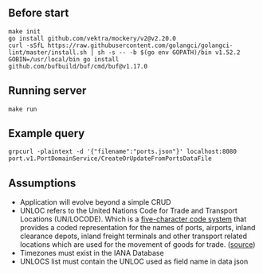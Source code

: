 ## Before start

```shell
make init
go install github.com/vektra/mockery/v2@v2.20.0
curl -sSfL https://raw.githubusercontent.com/golangci/golangci-lint/master/install.sh | sh -s -- -b $(go env GOPATH)/bin v1.52.2
GOBIN=/usr/local/bin go install github.com/bufbuild/buf/cmd/buf@v1.17.0
```

## Running server

`make run`

## Example query

`grpcurl -plaintext -d '{"filename":"ports.json"}' localhost:8080 port.v1.PortDomainService/CreateOrUpdateFromPortsDataFile`

## Assumptions

- Application will evolve beyond a simple CRUD
- UNLOC refers to the United Nations Code for Trade and Transport Locations (UN/LOCODE). Which is a [five-character code system](https://uncefact.unece.org/pages/viewpage.action?pageId=17830748) that provides a coded representation for the names of ports, airports, inland clearance depots, inland freight terminals and other transport related locations which are used for the movement of goods for trade. ([source](https://unece.org/trade/uncefact/unlocode)) 
- Timezones must exist in the IANA Database
- UNLOCS list must contain the UNLOC used as field name in data json